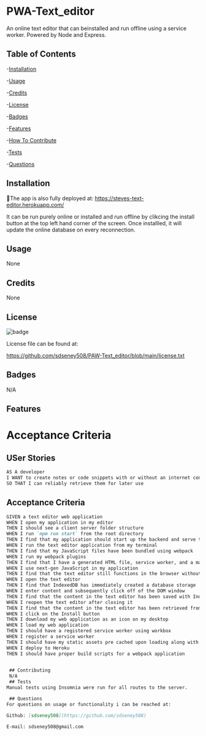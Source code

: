 # PWA-Text_editor
An online text editor that can beinstalled and run offline using a service worker.  Powered by Node and Express.

## Table of Contents
 -[Installation](#installation)

 -[Usage](#usage)

 -[Credits](#credits)

 -[License](#license)

 -[Badges](#badges)

 -[Features](#features)

 -[How To Contribute](#contributing)

 -[Tests](#tests)

 -[Questions](#questions)


 ## Installation
 💾The app is also fully deployed at:
https://steves-text-editor.herokuapp.com/

It can be run purely online or installed and run offline by clikcing the install button at the top left hand corner of the screen.  Once installled, it will update the online database on every reconnection.

 ## Usage
 None
 ## Credits
 None
 ## License
 ![badge](https://img.shields.io/badge/license-MIT-blue)

License file can be found at:  

https://github.com/sdseney508/PAW-Text_editor/blob/main/license.txt

 ## Badges
N/A
 ## Features

# Acceptance Criteria

## USer Stories
```md
AS A developer
I WANT to create notes or code snippets with or without an internet connection
SO THAT I can reliably retrieve them for later use
```

## Acceptance Criteria

```md
GIVEN a text editor web application
WHEN I open my application in my editor
THEN I should see a client server folder structure
WHEN I run `npm run start` from the root directory
THEN I find that my application should start up the backend and serve the client
WHEN I run the text editor application from my terminal
THEN I find that my JavaScript files have been bundled using webpack
WHEN I run my webpack plugins
THEN I find that I have a generated HTML file, service worker, and a manifest file
WHEN I use next-gen JavaScript in my application
THEN I find that the text editor still functions in the browser without errors
WHEN I open the text editor
THEN I find that IndexedDB has immediately created a database storage
WHEN I enter content and subsequently click off of the DOM window
THEN I find that the content in the text editor has been saved with IndexedDB
WHEN I reopen the text editor after closing it
THEN I find that the content in the text editor has been retrieved from our IndexedDB
WHEN I click on the Install button
THEN I download my web application as an icon on my desktop
WHEN I load my web application
THEN I should have a registered service worker using workbox
WHEN I register a service worker
THEN I should have my static assets pre cached upon loading along with subsequent pages and static assets
WHEN I deploy to Heroku
THEN I should have proper build scripts for a webpack application
 

 ## Contributing 
 N/A
 ## Tests
Manual tests using Insomnia were run for all routes to the server.  

 ## Questions
For questions on usage or functionality i can be reached at:

Github: [sdseney508](https://github.com/sdseney508)

E-mail: sdseney508@gmail.com

